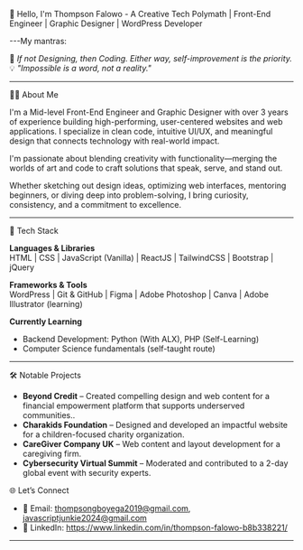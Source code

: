 👋 Hello, I'm Thompson Falowo - 
A Creative Tech Polymath | Front-End Engineer | Graphic Designer | WordPress Developer

---My mantras:

🌱 _If not Designing, then Coding. Either way, self-improvement is the priority._  
💡 _"Impossible is a word, not a reality."_

---

👨‍💻 About Me

I'm a Mid-level Front-End Engineer and Graphic Designer with over 3 years of experience building high-performing, user-centered websites and web applications. I specialize in clean code, intuitive UI/UX, and meaningful design that connects technology with real-world impact.

I'm passionate about blending creativity with functionality—merging the worlds of art and code to craft solutions that speak, serve, and stand out.

Whether sketching out design ideas, optimizing web interfaces, mentoring beginners, or diving deep into problem-solving, I bring curiosity, consistency, and a commitment to excellence.

---

🚀 Tech Stack

**Languages & Libraries**  
HTML | CSS | JavaScript (Vanilla) | ReactJS | TailwindCSS | Bootstrap | jQuery

**Frameworks & Tools**  
WordPress | Git & GitHub | Figma | Adobe Photoshop | Canva | Adobe Illustrator (learning)

**Currently Learning**  
- Backend Development: Python (With ALX), PHP (Self-Learning)   
- Computer Science fundamentals (self-taught route)

---

🛠 Notable Projects
- **Beyond Credit** – Created compelling design and web content for a financial empowerment platform that supports underserved communities.. 
- **Charakids Foundation** – Designed and developed an impactful website for a children-focused charity organization.  
- **CareGiver Company UK** – Web content and layout development for a caregiving firm.  
- **Cybersecurity Virtual Summit** – Moderated and contributed to a 2-day global event with security experts.  

🌐 Let’s Connect

- 📧 Email: thompsongboyega2019@gmail.com, javascriptjunkie2024@gmail.com  
- 💼 LinkedIn: https://www.linkedin.com/in/thompson-falowo-b8b338221/  

---
